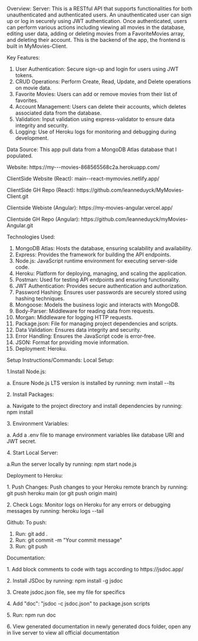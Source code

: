 Overview:
Server: This is a RESTful API that supports functionalities for both unauthenticated and authenticated users. An unauthenticated user can sign up or log in securely using JWT authentication. Once authenticated, users can perform various actions including viewing all movies in the database, editing user data, adding or deleting movies from a FavoriteMovies array, and deleting their account. This is the backend of the app, the frontend is built in MyMovies-Client.

Key Features:

1. User Authentication: Secure sign-up and login for users using JWT tokens.
2. CRUD Operations: Perform Create, Read, Update, and Delete operations on movie data.
3. Favorite Movies: Users can add or remove movies from their list of favorites.
4. Account Management: Users can delete their accounts, which deletes associated data from the database.
5. Validation: Input validation using express-validator to ensure data integrity and security.
6. Logging: Use of Heroku logs for monitoring and debugging during development.

Data Source:
This app pull data from a MongoDB Atlas database that I populated.

<p>Website: https://my---movies-868565568c2a.herokuapp.com/</p>
<p>ClientSide Website (React): main--react-mymovies.netlify.app/</p>
<p>ClientSide GH Repo (React): https://github.com/leanneduyck/MyMovies-Client.git</p>
<p>Clientside Webiste (Angular): https://my-movies-angular.vercel.app/</p>
<p>Clientside GH Repo (Angular): https://github.com/leanneduyck/myMovies-Angular.git</p>

Technologies Used:

1. MongoDB Atlas: Hosts the database, ensuring scalability and availability.
2. Express: Provides the framework for building the API endpoints.
3. Node.js: JavaScript runtime environment for executing server-side code.
4. Heroku: Platform for deploying, managing, and scaling the application.
5. Postman: Used for testing API endpoints and ensuring functionality.
6. JWT Authentication: Provides secure authentication and authorization.
7. Password Hashing: Ensures user passwords are securely stored using hashing techniques.
8. Mongoose: Models the business logic and interacts with MongoDB.
9. Body-Parser: Middleware for reading data from requests.
10. Morgan: Middleware for logging HTTP requests.
11. Package.json: File for managing project dependencies and scripts.
12. Data Validation: Ensures data integrity and security.
13. Error Handling: Ensures the JavaScript code is error-free.
14. JSON: Format for providing movie information.
15. Deployment: Heroku.

Setup Instructions/Commands:
Local Setup:

<p>1.Install Node.js:</p> 
  <p>a. Ensure Node.js LTS version is installed by running: nvm install --lts</p>
<p>2. Install Packages:</p> 
  <p>a. Navigate to the project directory and install dependencies by running: npm install</p>
<p>3. Environment Variables:</p> 
  <p>a. Add a .env file to manage environment variables like database URI and JWT secret.</p> 
<p>4. Start Local Server:</p> 
  <p>a.Run the server locally by running: npm start node.js</p>

Deployment to Heroku:

<p>1. Push Changes: Push changes to your Heroku remote branch by running: git push heroku main (or git push origin main)</p>
<p>2. Check Logs: Monitor logs on Heroku for any errors or debugging messages by running: heroku logs --tail</p>

Github:
To push:

1. Run: git add .
2. Run: git commit -m "Your commit message"
3. Run: git push

Documentation:

<p>1. Add block comments to code with tags according to https://jsdoc.app/</p>
<p>2. Install JSDoc by running: npm install -g jsdoc</p>
<p>3. Create jsdoc.json file, see my file for specifics</p>
<p>4. Add "doc": "jsdoc -c jsdoc.json" to package.json scripts</p>
<p>5. Run: npm run doc</p>
<p>6. View generated documentation in newly generated docs folder, open any in live server to view all official documentation</p>
